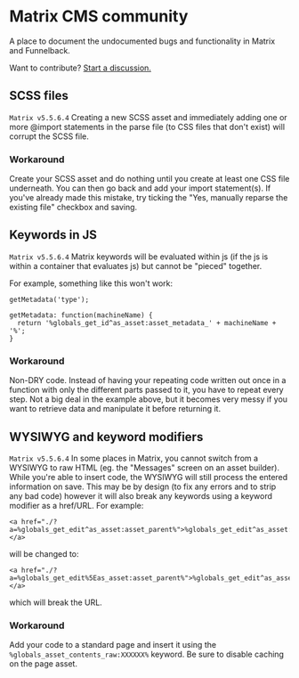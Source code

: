 # Matrix CMS community
A place to document the undocumented bugs and functionality in Matrix and Funnelback.

Want to contribute? [Start a discussion.](https://github.com/matrix-cms-community/matrix-cms-community.github.io/discussions)

## SCSS files
`Matrix v5.5.6.4`
Creating a new SCSS asset and immediately adding one or more @import statements in the parse file (to CSS files that don't exist) will corrupt the SCSS file.

### Workaround
Create your SCSS asset and do nothing until you create at least one CSS file underneath. You can then go back and add your import statement(s).
If you've already made this mistake, try ticking the "Yes, manually reparse the existing file" checkbox and saving.

## Keywords in JS
`Matrix v5.5.6.4`
Matrix keywords will be evaluated within js (if the js is within a container that evaluates js) but cannot be "pieced" together.

For example, something like this won't work:
```
getMetadata('type');

getMetadata: function(machineName) {
  return '%globals_get_id^as_asset:asset_metadata_' + machineName + '%';
}
```

### Workaround
Non-DRY code. Instead of having your repeating code written out once in a function with only the different parts passed to it, you have to repeat every step. Not a big deal in the example above, but it becomes very messy if you want to retrieve data and manipulate it before returning it.

## WYSIWYG and keyword modifiers
`Matrix v5.5.6.4`
In some places in Matrix, you cannot switch from a WYSIWYG to raw HTML (eg. the "Messages" screen on an asset builder). While you're able to insert code, the WYSIWYG will still process the entered information on save. This may be by design (to fix any errors and to strip any bad code) however it will also break any keywords using a keyword modifier as a href/URL. For example: 


```
<a href="./?a=%globals_get_edit^as_asset:asset_parent%">%globals_get_edit^as_asset:asset_parent^as_asset:asset_name%</a>
```

will be changed to:

```
<a href="./?a=%globals_get_edit%5Eas_asset:asset_parent%">%globals_get_edit^as_asset:asset_parent^as_asset:asset_name%</a>
```

which will break the URL.

### Workaround
Add your code to a standard page and insert it using the `%globals_asset_contents_raw:XXXXXX%` keyword. Be sure to disable caching on the page asset.
